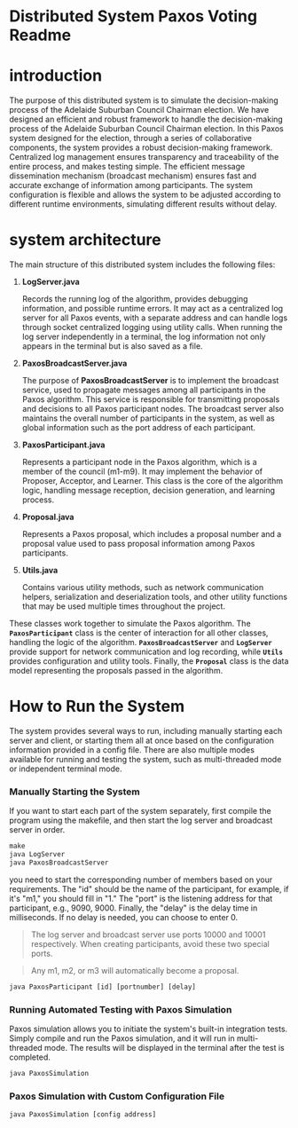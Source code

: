 # Distributed System Paxos Voting Readme

# introduction

The purpose of this distributed system is to simulate the decision-making process of the Adelaide Suburban Council Chairman election. We have designed an efficient and robust framework to handle the decision-making process of the Adelaide Suburban Council Chairman election. In this Paxos system designed for the election, through a series of collaborative components, the system provides a robust decision-making framework. Centralized log management ensures transparency and traceability of the entire process, and makes testing simple. The efficient message dissemination mechanism (broadcast mechanism) ensures fast and accurate exchange of information among participants. The system configuration is flexible and allows the system to be adjusted according to different runtime environments, simulating different results without delay.

# system architecture

The main structure of this distributed system includes the following files:

1. **LogServer.java**

    Records the running log of the algorithm, provides debugging information, and possible runtime errors. It may act as a centralized log server for all Paxos events, with a separate address and can handle logs through socket centralized logging using utility calls. When running the log server independently in a terminal, the log information not only appears in the terminal but is also saved as a file.

2. **PaxosBroadcastServer.java**

    The purpose of **PaxosBroadcastServer** is to implement the broadcast service, used to propagate messages among all participants in the Paxos algorithm. This service is responsible for transmitting proposals and decisions to all Paxos participant nodes. The broadcast server also maintains the overall number of participants in the system, as well as global information such as the port address of each participant.

3. **PaxosParticipant.java**

    Represents a participant node in the Paxos algorithm, which is a member of the council (m1-m9). It may implement the behavior of Proposer, Acceptor, and Learner. This class is the core of the algorithm logic, handling message reception, decision generation, and learning process.

4. **Proposal.java**

    Represents a Paxos proposal, which includes a proposal number and a proposal value used to pass proposal information among Paxos participants.

5. **Utils.java**

    Contains various utility methods, such as network communication helpers, serialization and deserialization tools, and other utility functions that may be used multiple times throughout the project.

These classes work together to simulate the Paxos algorithm. The **`PaxosParticipant`** class is the center of interaction for all other classes, handling the logic of the algorithm. **`PaxosBroadcastServer`** and **`LogServer`** provide support for network communication and log recording, while **`Utils`** provides configuration and utility tools. Finally, the **`Proposal`** class is the data model representing the proposals passed in the algorithm.

# How to Run the System

The system provides several ways to run, including manually starting each server and client, or starting them all at once based on the configuration information provided in a config file. There are also multiple modes available for running and testing the system, such as multi-threaded mode or independent terminal mode.

### Manually Starting the System

If you want to start each part of the system separately, first compile the program using the makefile, and then start the log server and broadcast server in order.

```jsx
make
java LogServer
java PaxosBroadcastServer
```

you need to start the corresponding number of members based on your requirements. The "id" should be the name of the participant, for example, if it's "m1," you should fill in "1." The "port" is the listening address for that participant, e.g., 9090, 9000. Finally, the "delay" is the delay time in milliseconds. If no delay is needed, you can choose to enter 0.

> The log server and broadcast server use ports 10000 and 10001 respectively. When creating participants, avoid these two special ports.

> Any m1, m2, or m3 will automatically become a proposal.

```jsx
java PaxosParticipant [id] [portnumber] [delay]
```

### Running Automated Testing with Paxos Simulation

Paxos simulation allows you to initiate the system's built-in integration tests. Simply compile and run the Paxos simulation, and it will run in multi-threaded mode. The results will be displayed in the terminal after the test is completed.

```bash
java PaxosSimulation
```

### Paxos Simulation with Custom Configuration File

```bash
java PaxosSimulation [config address]
```